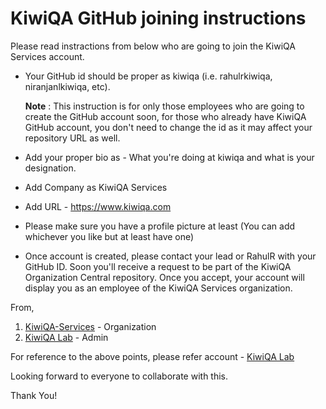 # KiwiQA GitHub joining instructions

Please read instractions from below who are going to join the KiwiQA Services account.

- Your GitHub id should be proper as <name>kiwiqa (i.e. rahulrkiwiqa, niranjanlkiwiqa, etc).
  
  **Note** : This instruction is for only those employees who are going to create the GitHub account soon, for those who already have KiwiQA GitHub account, you don't need to change the id as it may affect your repository URL as well.

- Add your proper bio as - What you're doing at kiwiqa and what is your designation. 
- Add Company as KiwiQA Services
- Add URL - https://www.kiwiqa.com
- Please make sure you have a profile picture at least (You can add whichever you like but at least have one)
- Once account is created, please contact your lead or RahulR with your GitHub ID. Soon you'll receive a request to be part of the KiwiQA Organization Central repository. Once you accept, your account will display you as an employee of the KiwiQA Services organization.

From, 
1. [KiwiQA-Services](https://github.com/KiwiQA-Services) - Organization
2. [KiwiQA Lab](https://github.com/kiwiqa-lab) - Admin 

For reference to the above points, please refer account - [KiwiQA Lab](https://github.com/kiwiqa-lab)

Looking forward to everyone to collaborate with this.

Thank You!
